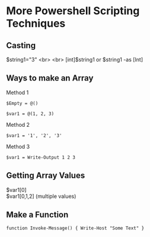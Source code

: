 # More Powershell Scripting Techniques

## Casting 
$string1="3" <br>
<br>
[int]$string1 or $string1 -as [Int]

## Ways to make an Array
Method 1
```
$Empty = @()

$var1 = @(1, 2, 3)
```

Method 2
```
$var1 = '1', '2', '3'

```

Method 3
```
$var1 = Write-Output 1 2 3
```

## Getting Array Values
$var1[0] <br>
$var1[0,1,2] (multiple values)

## Make a Function
```
function Invoke-Message() { Write-Host "Some Text" }
```
